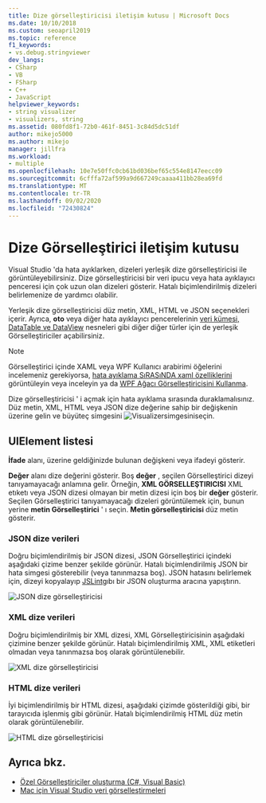 ```yaml
---
title: Dize görselleştiricisi iletişim kutusu | Microsoft Docs
ms.date: 10/10/2018
ms.custom: seoapril2019
ms.topic: reference
f1_keywords:
- vs.debug.stringviewer
dev_langs:
- CSharp
- VB
- FSharp
- C++
- JavaScript
helpviewer_keywords:
- string visualizer
- visualizers, string
ms.assetid: 080fd8f1-72b0-461f-8451-3c84d5dc51df
author: mikejo5000
ms.author: mikejo
manager: jillfra
ms.workload:
- multiple
ms.openlocfilehash: 10e7e50ffc0cb61bd036bef65c554e8147eecc09
ms.sourcegitcommit: 6cfffa72af599a9d667249caaaa411bb28ea69fd
ms.translationtype: MT
ms.contentlocale: tr-TR
ms.lasthandoff: 09/02/2020
ms.locfileid: "72430824"
---
```

# <a name="string-visualizer-dialog-box"></a>Dize Görselleştirici iletişim kutusu

Visual Studio 'da hata ayıklarken, dizeleri yerleşik dize görselleştiricisi ile görüntüleyebilirsiniz. Dize görselleştiricisi bir veri ipucu veya hata ayıklayıcı penceresi için çok uzun olan dizeleri gösterir. Hatalı biçimlendirilmiş dizeleri belirlemenize de yardımcı olabilir.

Yerleşik dize görselleştiricisi düz metin, XML, HTML ve JSON seçenekleri içerir. Ayrıca, **oto** veya diğer hata ayıklayıcı pencerelerinin [veri kümesi, DataTable ve DataView](../debugger/dataset-visualizer-dialog-box.md) nesneleri gibi diğer diğer türler için de yerleşik Görselleştiriciler açabilirsiniz.

> [!NOTE]
> Görselleştirici içinde XAML veya WPF Kullanıcı arabirimi öğelerini incelemeniz gerekiyorsa, [hata ayıklama SıRASıNDA xaml özelliklerini](../xaml-tools/inspect-xaml-properties-while-debugging.md) görüntüleyin veya inceleyin ya da [WPF Ağacı Görselleştiricisini Kullanma](../debugger/how-to-use-the-wpf-tree-visualizer.md).

Dize görselleştiricisi ' i açmak için hata ayıklama sırasında duraklamalısınız. Düz metin, XML, HTML veya JSON dize değerine sahip bir değişkenin üzerine gelin ve büyüteç simgesini ![Visualizersimgesini](../debugger/media/dbg-tips-visualizer-icon.png "Görselleştirici simgesi")seçin.

## <a name="uielement-list"></a>UIElement listesi

**İfade** alanı, üzerine geldiğinizde bulunan değişkeni veya ifadeyi gösterir.

**Değer** alanı dize değerini gösterir. Boş **değer** , seçilen Görselleştirici dizeyi tanıyamayacağı anlamına gelir. Örneğin, **XML GÖRSELLEŞTIRICISI** XML etıketı veya JSON dizesi olmayan bir metin dizesi için boş bir **değer** gösterir. Seçilen Görselleştirici tanıyamayacağı dizeleri görüntülemek için, bunun yerine **metin Görselleştirici** ' ı seçin. **Metin görselleştiricisi** düz metin gösterir.

### <a name="json-string-data"></a>JSON dize verileri

Doğru biçimlendirilmiş bir JSON dizesi, JSON Görselleştirici içindeki aşağıdaki çizime benzer şekilde görünür. Hatalı biçimlendirilmiş JSON bir hata simgesi gösterebilir (veya tanınmazsa boş). JSON hatasını belirlemek için, dizeyi kopyalayıp [JSLint](https://www.jslint.com/)gıbı bir JSON oluşturma aracına yapıştırın.

![JSON dize görselleştiricisi](../debugger/media/dbg-tips-string-visualizer-json.png "JSON dize görselleştiricisi")

### <a name="xml-string-data"></a>XML dize verileri

Doğru biçimlendirilmiş bir XML dizesi, XML Görselleştiricisinin aşağıdaki çizimine benzer şekilde görünür. Hatalı biçimlendirilmiş XML, XML etiketleri olmadan veya tanınmazsa boş olarak görüntülenebilir.

![XML dize görselleştiricisi](../debugger/media/dbg-string-visualizers-xml.png "XML dize görselleştiricisi")

### <a name="html-string-data"></a>HTML dize verileri

İyi biçimlendirilmiş bir HTML dizesi, aşağıdaki çizimde gösterildiği gibi, bir tarayıcıda işlenmiş gibi görünür. Hatalı biçimlendirilmiş HTML düz metin olarak görüntülenebilir.

![HTML dize görselleştiricisi](../debugger/media/dbg-string-visualizers-html.png "HTML dize görselleştiricisi")

## <a name="see-also"></a>Ayrıca bkz.

- [Özel Görselleştiriciler oluşturma (C#, Visual Basic)](../debugger/create-custom-visualizers-of-data.md)
- [Mac için Visual Studio veri görselleştirmeleri](/visualstudio/mac/data-visualizations)